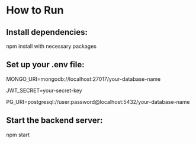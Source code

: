 # How to Run

## Install dependencies:

npm install with necessary packages

## Set up your .env file:

MONGO_URI=mongodb://localhost:27017/your-database-name

JWT_SECRET=your-secret-key

PG_URI=postgresql://user:password@localhost:5432/your-database-name

## Start the backend server:

npm start
